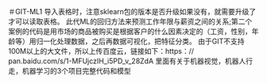 ＃GIT-ML1
导入表格时，注意sklearn包的版本是否升级如果没有，就需要升级了才可以读取表格。
此代ML的回归方法来预测工作年限与薪资之间的关系;第二个案例的代码是用市场的商品被购买是根据客户的什么因素决定的（工资，性别，年龄等）用归一化处理数据，之后再数据可视化，把特征分类。
由于GIT不支持100M以上的大文件，所以上传百度云，链接如下：https：// pan.baidu.com/s/1-MFUjczIH_i5PD_v_28ZdA
里面有关于机器视觉，机器人行走，机器学习的3个项目完整代码和模型
